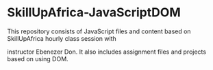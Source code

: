 # SkillUpAfrica-JavaScriptDOM

This repository consists of JavaScript files and content based on SkillUpAfrica hourly class session with 

instructor Ebenezer Don. It also includes assignment files and projects based on using DOM.
